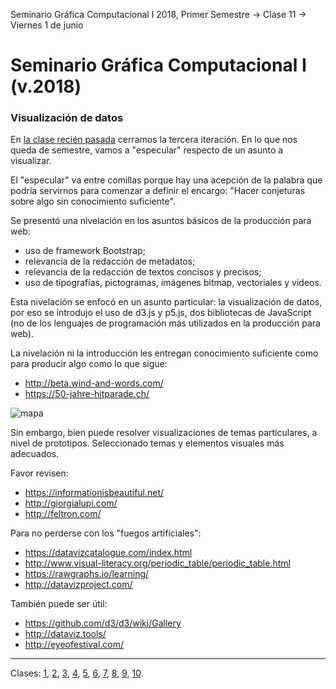 Seminario Gráfica Computacional I 2018, Primer Semestre → Clase 11 → Viernes 1 de junio

# Seminario Gráfica Computacional I (v.2018)

### Visualización de datos

En [la clase recién pasada](https://github.com/profesorfaco/dgp502_10/) cerramos la tercera iteración. En lo que nos queda de semestre, vamos a "especular" respecto de un asunto a visualizar.

El "especular" va entre comillas porque hay una acepción de la palabra que podría servirnos para comenzar a definir el encargo: "Hacer conjeturas sobre algo sin conocimiento suficiente".

Se presentó una nivelación en los asuntos básicos de la producción para web: 

- uso de framework Bootstrap;
- relevancia de la redacción de metadatos;  
- relevancia de la redacción de textos concisos y precisos; 
- uso de tipografías, pictogramas, imágenes bitmap, vectoriales y videos. 

Esta nivelación se enfocó en un asunto particular: la visualización de datos, por eso se introdujo el uso de d3.js y p5.js, dos bibliotecas de JavaScript (no de los lenguajes de programación más utilizados en la producción para web).

La nivelación ni la introducción les entregan conocimiento suficiente como para producir algo como lo que sigue:

- http://beta.wind-and-words.com/
- https://50-jahre-hitparade.ch/

![mapa](https://cdn-images-1.medium.com/max/2000/1*3QWmqtaUPYW_hdNgQCf44g.png)

Sin embargo, bien puede resolver visualizaciones de temas particulares, a nivel de prototipos. Seleccionado temas y elementos visuales más adecuados.  

Favor revisen:

- https://informationisbeautiful.net/
- http://giorgialupi.com/
- http://feltron.com/

Para no perderse con los "fuegos artificiales": 

- https://datavizcatalogue.com/index.html
- http://www.visual-literacy.org/periodic_table/periodic_table.html
- https://rawgraphs.io/learning/
- http://datavizproject.com/

También puede ser útil: 

- https://github.com/d3/d3/wiki/Gallery
- http://dataviz.tools/
- http://eyeofestival.com/

- - - - 

Clases: [1](https://github.com/profesorfaco/dgp502_1/), [2](https://github.com/profesorfaco/dgp502_2/), [3](https://github.com/profesorfaco/dgp502_3/), [4](https://github.com/profesorfaco/dgp502_4/), [5](https://github.com/profesorfaco/dgp502_5/), [6](https://github.com/profesorfaco/dgp502_6/), [7](https://github.com/profesorfaco/dgp502_7/), [8](https://github.com/profesorfaco/dgp502_8/), [9](https://github.com/profesorfaco/dgp502_9/), [10](https://github.com/profesorfaco/dgp502_10/).
